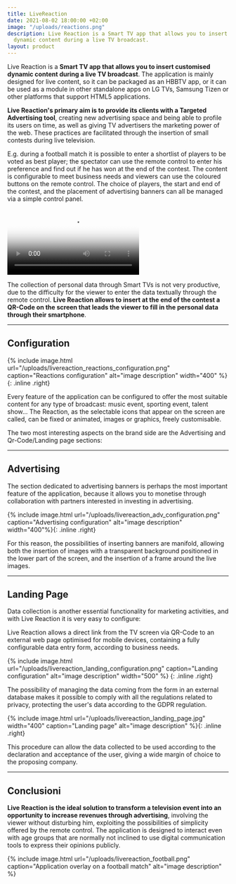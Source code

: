 ```yaml
---
title: LiveReaction
date: 2021-08-02 18:00:00 +02:00
image: "/uploads/reactions.png"
description: Live Reaction is a Smart TV app that allows you to insert customised
  dynamic content during a live TV broadcast.
layout: product
---
```


Live Reaction is a **Smart TV app that allows you to insert customised dynamic content during a live TV broadcast**. The application is mainly designed for live content, so it can be packaged as an HBBTV app, or it can be used as a module in other standalone apps on LG TVs, Samsung Tizen or other platforms that support HTML5 applications.

**Live Reaction's primary aim is to provide its clients with a Targeted Advertising tool**, creating new advertising space and being able to profile its users on time, as well as giving TV advertisers the marketing power of the web. These practices are facilitated through the insertion of small contests during live television.

E.g. during a football match it is possible to enter a shortlist of players to be voted as best player; the spectator can use the remote control to enter his preference and find out if he has won at the end of the contest.  The content is configurable to meet business needs and viewers can use the coloured buttons on the remote control. The choice of players, the start and end of the contest, and the placement of advertising banners can all be managed via a simple control panel.

<video controls="true" allowfullscreen="true" poster="path/to/poster_image.png">
<source src="/uploads/livereaction_video.mp4" type="video/mp4">
</video>

The collection of personal data through Smart TVs is not very productive, due to the difficulty for the viewer to enter the data textually through the remote control. **Live Reaction allows to insert at the end of the contest a QR-Code on the screen that leads the viewer to fill in the personal data through their smartphone**.

---

## Configuration

{% include image.html url="/uploads/livereaction_reactions_configuration.png" caption="Reactions configuration" alt="image description" width="400" %}{: .inline .right}

Every feature of the application can be configured to offer the most suitable content for any type of broadcast: music event, sporting event, talent show...
The Reaction, as the selectable icons that appear on the screen are called, can be fixed or animated, images or graphics, freely customisable.

The two most interesting aspects on the brand side are the Advertising and Qr-Code/Landing page sections:

---

## Advertising

The section dedicated to advertising banners is perhaps the most important feature of the application, because it allows you to monetise through collaboration with partners interested in investing in advertising.

{% include image.html url="/uploads/livereaction_adv_configuration.png" caption="Advertising configuration" alt="image description" width="400"%}{: .inline .right}

For this reason, the possibilities of inserting banners are manifold, allowing both the insertion of images with a transparent background positioned in the lower part of the screen, and the insertion of a frame around the live images.

---

## Landing Page

Data collection is another essential functionality for marketing activities, and with Live Reaction it is very easy to configure:

Live Reaction allows a direct link from the TV screen via QR-Code to an external web page optimised for mobile devices, containing a fully configurable data entry form, according to business needs.

{% include image.html url="/uploads/livereaction_landing_configuration.png" caption="Landing configuration" alt="image description" width="500" %} {: .inline .right}

The possibility of managing the data coming from the form in an external database makes it possible to comply with all the regulations related to privacy, protecting the user's data according to the GDPR regulation.

{% include image.html url="/uploads/livereaction_landing_page.jpg" width="400" caption="Landing page" alt="image description" %}{: .inline .right}

This procedure can allow the data collected to be used according to the declaration and acceptance of the user, giving a wide margin of choice to the proposing company.

---

## Conclusioni

**Live Reaction is the ideal solution to transform a television event into an opportunity to increase revenues through advertising**, involving the viewer without disturbing him, exploiting the possibilities of simplicity offered by the remote control. The application is designed to interact even with age groups that are normally not inclined to use digital communication tools to express their opinions publicly.

{% include image.html url="/uploads/livereaction_football.png" caption="Application overlay on a football match" alt="image description" %}